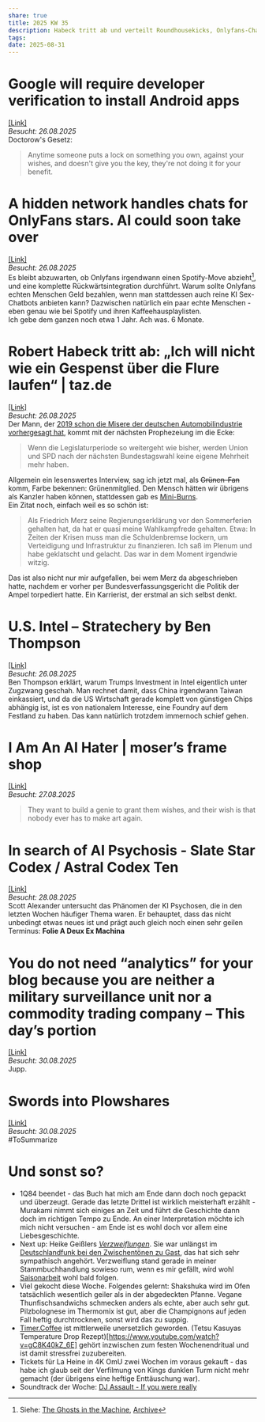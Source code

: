 ```yaml
---
share: true
title: 2025 KW 35
description: Habeck tritt ab und verteilt Roundhousekicks, Onlyfans-Chatter fürchten um ihren Job, die US Regierung steigt bei Intel ein.
tags:
date: 2025-08-31
---
```

# Google will require developer verification to install Android apps  
[\[Link\]](https://9to5google.com/2025/08/25/android-apps-developer-verification/)  
*Besucht: 26.08.2025*  
Doctorow's Gesetz:  
> Anytime someone puts a lock on something you own, against your wishes, and doesn't give you the key, they're not doing it for your benefit.  
  
# A hidden network handles chats for OnlyFans stars. AI could soon take over  
[\[Link\]](https://restofworld.org/2025/onlyfans-ai-dm-bots/)  
*Besucht: 26.08.2025*  
Es bleibt abzuwarten, ob Onlyfans irgendwann einen Spotify-Move abzieht[^1], und eine komplette Rückwärtsintegration durchführt. Warum sollte Onlyfans echten Menschen Geld bezahlen, wenn man stattdessen auch reine KI Sex-Chatbots anbieten kann? Dazwischen natürlich ein paar echte Menschen - eben genau wie bei Spotify und ihren Kaffeehausplaylisten.  
Ich gebe dem ganzen noch etwa 1 Jahr. Ach was. 6 Monate.  
  
# Robert Habeck tritt ab: „Ich will nicht wie ein Gespenst über die Flure laufen“ | taz.de  
[\[Link\]](https://taz.de/Robert-Habeck-tritt-zurueck/!6106347/)  
*Besucht: 26.08.2025*  
Der Mann, der [2019 schon die Misere der deutschen Automobilindustrie vorhergesagt hat](https://archive.is/Zd8PA), kommt mit der nächsten Prophezeiung im die Ecke:  
  
> Wenn die Legislaturperiode so weitergeht wie bisher, werden Union und SPD nach der nächsten Bundestagswahl keine eigene Mehrheit mehr haben.  
  
Allgemein ein lesenswertes Interview, sag ich jetzt mal, als ~~Grünen-Fan~~ komm, Farbe bekennen: Grünenmitglied. Den Mensch hätten wir übrigens als Kanzler haben können, stattdessen gab es [Mini-Burns](https://www.youtube.com/watch?v=FYAqvdloGDU).  
Ein Zitat noch, einfach weil es so schön ist:  
> Als Friedrich Merz seine Regierungserklärung vor den Sommerferien gehalten hat, da hat er quasi meine Wahlkampfrede gehalten. Etwa: In Zeiten der Krisen muss man die Schuldenbremse lockern, um Verteidigung und Infrastruktur zu finanzieren. Ich saß im Plenum und habe geklatscht und gelacht. Das war in dem Moment irgendwie witzig.  
  
Das ist also nicht nur mir aufgefallen, bei wem Merz da abgeschrieben hatte, nachdem er vorher per Bundesverfassungsgericht die Politik der Ampel torpediert hatte. Ein Karrierist, der erstmal an sich selbst denkt.  
  
[^1]: Siehe: [The Ghosts in the Machine](http://www.harpers.org/archive/2025/01/the-ghosts-in-the-machine-liz-pelly-spotify-musicians/), [Archive](https://archive.is/dudYu)  
  
# U.S. Intel – Stratechery by Ben Thompson  
[\[Link\]](https://stratechery.com/2025/u-s-intel/)  
*Besucht: 26.08.2025*  
Ben Thompson erklärt, warum Trumps Investment in Intel eigentlich unter Zugzwang geschah. Man rechnet damit, dass China irgendwann Taiwan einkassiert, und da die US Wirtschaft gerade komplett von günstigen Chips abhängig ist, ist es von nationalem Interesse, eine Foundry auf dem Festland zu haben. Das kann natürlich trotzdem immernoch schief gehen.  
  
# I Am An AI Hater | moser’s frame shop  
[\[Link\]](https://anthonymoser.github.io/writing/ai/haterdom/2025/08/26/i-am-an-ai-hater.html)  
*Besucht: 27.08.2025*  
  
> They want to build a genie to grant them wishes, and their wish is that nobody ever has to make art again.  
# In search of AI Psychosis - Slate Star Codex / Astral Codex Ten  
[\[Link\]](https://www.astralcodexten.com/p/in-search-of-ai-psychosis)  
*Besucht: 28.08.2025*  
Scott Alexander untersucht das Phänomen der KI Psychosen, die in den letzten Wochen häufiger Thema waren. Er behauptet, dass das nicht unbedingt etwas neues ist und prägt auch gleich noch einen sehr geilen Terminus: **Folie A Deux Ex Machina**  
  
# You do not need “analytics” for your blog because you are neither a military surveillance unit nor a commodity trading company – This day’s portion  
[\[Link\]](https://www.thisdaysportion.com/posts/contra-analytics/)  
*Besucht: 30.08.2025*  
Jupp.  
# Swords into Plowshares  
[\[Link\]](https://2ndbreakfast.audreywatters.com/swords-into-plowshares/)  
*Besucht: 30.08.2025*  
#ToSummarize  
  
# Und sonst so?  
- 1Q84 beendet - das Buch hat mich am Ende dann doch noch gepackt und überzeugt. Gerade das letzte Drittel ist wirklich meisterhaft erzählt - Murakami nimmt sich einiges an Zeit und führt die Geschichte dann doch im richtigen Tempo zu Ende. An einer Interpretation möchte ich mich nicht versuchen - am Ende ist es wohl doch vor allem eine Liebesgeschichte.  
- Next up: Heike Geißlers [*Verzweiflungen*](https://www.perlentaucher.de/buch/heike-geissler/verzweiflungen.html). Sie war unlängst im [Deutschlandfunk bei den Zwischentönen zu Gast](https://www.deutschlandfunk.de/autorin-heike-geissler-es-ist-schoen-in-gesellschaft-eines-textes-zu-sein-102.html), das hat sich sehr sympathisch angehört. Verzweiflung stand gerade in meiner Stammbuchhandlung sowieso rum, wenn es mir gefällt, wird wohl [Saisonarbeit](https://www.perlentaucher.de/buch/heike-geissler/saisonarbeit.html) wohl bald folgen.  
- Viel gekocht diese Woche. Folgendes gelernt: Shakshuka wird im Ofen tatsächlich wesentlich geiler als in der abgedeckten Pfanne. Vegane Thunfischsandwichs schmecken anders als echte, aber auch sehr gut. Pilzbolognese im Thermomix ist gut, aber die Champignons auf jeden Fall heftig durchtrocknen, sonst wird das zu suppig.  
- [Timer.Coffee](https://www.timer.coffee/) ist mittlerweile unersetzlich geworden. (Tetsu Kasuyas Temperature Drop Rezept)[https://www.youtube.com/watch?v=gC8K40kZ_6E] gehört inzwischen zum festen Wochenendritual und ist damit stressfrei zuzubereiten.  
- Tickets für La Heine in 4K OmU zwei Wochen im voraus gekauft - das habe ich glaub seit der Verfilmung von Kings dunklen Turm nicht mehr gemacht (der übrigens eine heftige Enttäuschung war).  
- Soundtrack der Woche: [DJ Assault - If you were really](https://www.youtube.com/watch?v=MjGelcuBVyA)